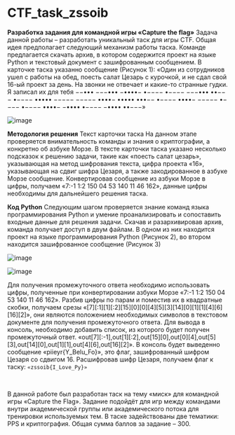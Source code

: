 # CTF_task_zssoib
**Разработка задания для командной игры «Capture the flag»**
Задача данной работы – разработать уникальный таск для игры CTF. Общая идея предполагает следующий механизм работы таска.
Команде предлагается скачать архив, в котором содержится проект на языке Python и текстовый документ с зашифрованным сообщением. В карточке таска указанно сообщение (Рисунок 1): «Один из сотрудников ушел с работы на обед, поесть салат Цезарь с курочкой, и не сдал свой 16-ый проект за день. На звонки не отвечает и какие-то странные гудки. Я записал их для тебя 
−−••• −−−••• −••••− •−−−−   •−−−− −−−••• ••−−−   •−−−− ••••• −−−−−   −−−−− ••••−   ••••• •••−−   •−−−− ••••− −−−−−   •−−−− •−−−−   ••••− −••••   •−−−− −•••• ••−−−»

![image](https://github.com/RomanNoyanov/CTF_task_zssoib/assets/67968329/87e82fc2-bc1f-4457-beb2-c6e483e7f5af)

**Методология решения**
Текст карточки таска
На данном этапе проверяется внимательность команды и знания о криптографии, а конкретно об азбуке Морзе.
В тексте карточки таска указано несколько подсказок к решению задачи, такие как «поесть салат цезарь», указывающая на метод шифрования текста, цифра проекта «16», указывающая на сдвиг шифра Цезаря, а также закодированное в азбуке Морзе сообщение.
Конвертировав сообщение из азбуки Морзе в цифры, получаем «7:-1  1:2  150  04  53  140  11  46  162», данные цифры необходимы для дальнейшего решения таска.

**Код Python**
Следующим шагом проверяется знание команд языка программирования Python и умение проанализировать и сопоставить входные данные для решения задачи.
Скачав и разархивировав архив, команда получает доступ в двум файлам. В одном из них находится проект на языке программирования Python (Рисунок 2), во втором находится зашифрованное сообщение (Рисунок 3)

 
![image](https://github.com/RomanNoyanov/CTF_task_zssoib/assets/67968329/69daf397-fa44-4d52-ae99-b6b3a703bcef)

![image](https://github.com/RomanNoyanov/CTF_task_zssoib/assets/67968329/63e8e724-89bc-43f5-8910-a881e732c7b3)

Для получения промежуточного ответа необходимо использовать цифры, полученные при конвертировании азбуки Морзе «7:-1  1:2  150  04  53  140  11  46  162». Разбив цифры по парам и поместив их в квадратные скобки, получаем срезы «[7][:1][1][:2][15][0][0][4][5][3][14][0][1][1][4][6][16][2]», они являются положением необходимых символов в текстовом документе для получения промежуточного ответа. Для вывода в консоль, необходимо добавить список, из которого будет получен промежуточный ответ. «out[7][:-1],out[1][:2],out[15][0],out[0][4],out[5][3],out[14][0],out[1][1],out[4][6],out[16][2]».
В консоль будет выведенно сообщение «piieyr{Y_Belu_Fo}», это флаг, зашифрованный шифром Цезаря со сдвигом 16. Расшифровав шифр Цезаря, получаем флаг к таску:
```«zssoib{I_Love_Py}»```

 
 
В данной работе был разработан таск на тему «миск» для командной игры «Capture the Flag». Задание подойдёт для игр между командами внутри академической группы или академического потока для тренировки используемых тем. В таске задействованы две тематики: PPS и криптография. Общая сумма баллов за задание – 300.
